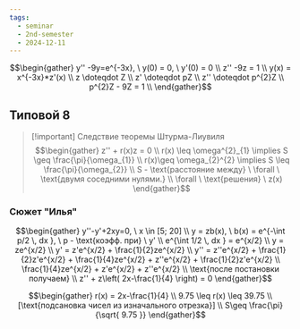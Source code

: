 ```yaml
---
tags:
  - seminar
  - 2nd-semester
  - 2024-12-11
---
```


$$\begin{gather}
y'' -9y=e^{-3x}, \ y(0) = 0, \ y'(0) = 0 \\
z'' -9z = 1 \\
y(x) = x^{-3x}*z'(x) \\
z \doteqdot Z \\
z' \doteqdot pZ \\
z'' \doteqdot p^{2}Z \\
p^{2}Z - 9Z = 1 \\
\end{gather}$$

## Типовой 8

> [!important] Следствие теоремы Штурма-Лиувиля
> $$\begin{gather}
z'' + r(x)z = 0 \\
r(x) \leq \omega^{2}_{1} \implies S \geq \frac{\pi}{\omega_{1}} \\
r(x)\geq \omega_{2}^{2} \implies S \leq \frac{\pi}{\omega_{2}} \\
S - \text{расстояние между} \ \forall \ \text{двумя соседними нулями.} \\
\forall \ \text{решения} \ z(x)
\end{gather}$$

### Сюжет "Илья"

$$\begin{gather}
y''-y'+2xy=0, \ x \in [5; 20] \\
y = zb(x), \ b(x) =  e^{-\int p/2 \, dx }, \ p - \text{коэфф. при} \ y' \\
e^{\int 1/2 \, dx } = e^{x/2} \\
y = ze^{x/2} \\
y' = z'e^{x/2} + \frac{1}{2}ze^{x/2} \\
y'' = z''e^{x/2} + \frac{1}{2}z'e^{x/2} + \frac{1}{4}ze^{x/2} + z''e^{x/2} + \frac{1}{2}z'e^{x/2} \\
\frac{1}{4}ze^{x/2} + z'e^{x/2} + z''e^{x/2} \\
\text{после постановки получаем} \\
z'' + z\left( 2x-\frac{1}{4} \right) = 0
\end{gather}$$

$$\begin{gather}
r(x) = 2x-\frac{1}{4} \\
9.75 \leq r(x) \leq 39.75 \\
[\text{подсановка чисел из изначального отрезка}] \\
S\geq \frac{\pi}{\sqrt{ 9.75 }}
\end{gather}$$